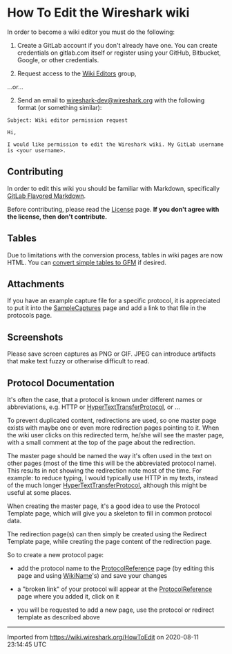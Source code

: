 # How To Edit the Wireshark wiki

In order to become a wiki editor you must do the following:

1. Create a GitLab account if you don't already have one.
You can create credentials on gitlab.com itself or register using your GitHub, Bitbucket, Google, or other credentials.

2. Request access to the [Wiki Editors](https://gitlab.com/wireshark/wiki-editors) group,

…or…

2. Send an email to wireshark-dev@wireshark.org with the following format (or something similar):
```
Subject: Wiki editor permission request

Hi,

I would like permission to edit the Wireshark wiki. My GitLab username is <your username>.
```

## Contributing

In order to edit this wiki you should be familiar with Markdown, specifically [GitLab Flavored Markdown](https://gitlab.com/help/user/markdown).

Before contributing, please read the [License](/License) page. **If you don't agree with the license, then don't contribute.**

## Tables

Due to limitations with the conversion process, tables in wiki pages are now HTML.
You can [convert simple tables to GFM](https://gitlab.com/wireshark/gitlab-migration/-/issues/5) if desired.

## Attachments

If you have an example capture file for a specific protocol, it is appreciated to put it into the [SampleCaptures](/SampleCaptures) page and add a link to that file in the protocols page.

## Screenshots

Please save screen captures as PNG or GIF. JPEG can introduce artifacts that make text fuzzy or otherwise difficult to read.

## Protocol Documentation

It's often the case, that a protocol is known under different names or abbreviations, e.g. HTTP or [HyperTextTransferProtocol](/HyperTextTransferProtocol), or ...

To prevent duplicated content, redirections are used, so one master page exists with maybe one or even more redirection pages pointing to it. When the wiki user clicks on this redirected term, he/she will see the master page, with a small comment at the top of the page about the redirection.

The master page should be named the way it's often used in the text on other pages (most of the time this will be the abbreviated protocol name). This results in not showing the redirection note most of the time. For example: to reduce typing, I would typically use HTTP in my texts, instead of the much longer [HyperTextTransferProtocol](/HyperTextTransferProtocol), although this might be useful at some places.

When creating the master page, it's a good idea to use the Protocol Template page, which will give you a skeleton to fill in common protocol data.

The redirection page(s) can then simply be created using the Redirect Template page, while creating the page content of the redirection page.

So to create a new protocol page:

- add the protocol name to the [ProtocolReference](/ProtocolReference) page (by editing this page and using [WikiName](/WikiName)'s) and save your changes

- a "broken link" of your protocol will appear at the [ProtocolReference](/ProtocolReference) page where you added it, click on it

- you will be requested to add a new page, use the protocol or redirect template as described above

---

Imported from https://wiki.wireshark.org/HowToEdit on 2020-08-11 23:14:45 UTC
